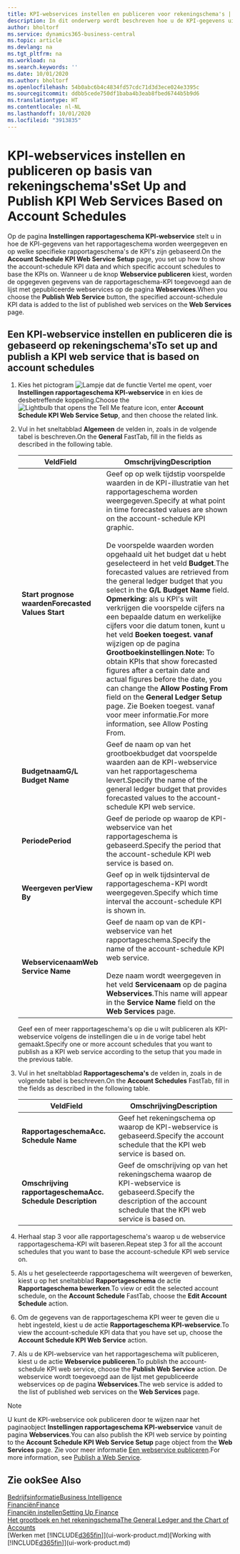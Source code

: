 ```yaml
---
title: KPI-webservices instellen en publiceren voor rekeningschema's | Microsoft Docs
description: In dit onderwerp wordt beschreven hoe u de KPI-gegevens uit het rapportageschema weergeeft op basis van specifieke rapportageschema's.
author: bholtorf
ms.service: dynamics365-business-central
ms.topic: article
ms.devlang: na
ms.tgt_pltfrm: na
ms.workload: na
ms.search.keywords: ''
ms.date: 10/01/2020
ms.author: bholtorf
ms.openlocfilehash: 54b0abc6b4c4834fd57cdc71d3d3ece024e3395c
ms.sourcegitcommit: ddbb5cede750df1baba4b3eab8fbed6744b5b9d6
ms.translationtype: HT
ms.contentlocale: nl-NL
ms.lasthandoff: 10/01/2020
ms.locfileid: "3913835"
---
```

# <a name="set-up-and-publish-kpi-web-services-based-on-account-schedules"></a><span data-ttu-id="533b6-103">KPI-webservices instellen en publiceren op basis van rekeningschema's</span><span class="sxs-lookup"><span data-stu-id="533b6-103">Set Up and Publish KPI Web Services Based on Account Schedules</span></span>
<span data-ttu-id="533b6-104">Op de pagina **Instellingen rapportageschema KPI-webservice** stelt u in hoe de KPI-gegevens van het rapportageschema worden weergegeven en op welke specifieke rapportageschema's de KPI's zijn gebaseerd.</span><span class="sxs-lookup"><span data-stu-id="533b6-104">On the **Account Schedule KPI Web Service Setup** page, you set up how to show the account-schedule KPI data and which specific account schedules to base the KPIs on.</span></span> <span data-ttu-id="533b6-105">Wanneer u de knop **Webservice publiceren** kiest, worden de opgegeven gegevens van de rapportageschema-KPI toegevoegd aan de lijst met gepubliceerde webservices op de pagina **Webservices**.</span><span class="sxs-lookup"><span data-stu-id="533b6-105">When you choose the **Publish Web Service** button, the specified account-schedule KPI data is added to the list of published web services on the **Web Services** page.</span></span>  

## <a name="to-set-up-and-publish-a-kpi-web-service-that-is-based-on-account-schedules"></a><span data-ttu-id="533b6-106">Een KPI-webservice instellen en publiceren die is gebaseerd op rekeningschema's</span><span class="sxs-lookup"><span data-stu-id="533b6-106">To set up and publish a KPI web service that is based on account schedules</span></span>  
1.  <span data-ttu-id="533b6-107">Kies het pictogram ![Lampje dat de functie Vertel me opent](media/ui-search/search_small.png "Vertel me wat u wilt doen"), voer **Instellingen rapportageschema KPI-webservice** in en kies de desbetreffende koppeling.</span><span class="sxs-lookup"><span data-stu-id="533b6-107">Choose the ![Lightbulb that opens the Tell Me feature](media/ui-search/search_small.png "Tell me what you want to do") icon, enter **Account Schedule KPI Web Service Setup**, and then choose the related link.</span></span>  
2.  <span data-ttu-id="533b6-108">Vul in het sneltabblad **Algemeen** de velden in, zoals in de volgende tabel is beschreven.</span><span class="sxs-lookup"><span data-stu-id="533b6-108">On the **General** FastTab, fill in the fields as described in the following table.</span></span>  

    |<span data-ttu-id="533b6-109">Veld</span><span class="sxs-lookup"><span data-stu-id="533b6-109">Field</span></span>|<span data-ttu-id="533b6-110">Omschrijving</span><span class="sxs-lookup"><span data-stu-id="533b6-110">Description</span></span>|  
    |---------------------------------|---------------------------------------|  
    |<span data-ttu-id="533b6-111">**Start prognose waarden**</span><span class="sxs-lookup"><span data-stu-id="533b6-111">**Forecasted Values Start**</span></span>|<span data-ttu-id="533b6-112">Geef op op welk tijdstip voorspelde waarden in de KPI-illustratie van het rapportageschema worden weergegeven.</span><span class="sxs-lookup"><span data-stu-id="533b6-112">Specify at what point in time forecasted values are shown on the account-schedule KPI graphic.</span></span><br /><br /> <span data-ttu-id="533b6-113">De voorspelde waarden worden opgehaald uit het budget dat u hebt geselecteerd in het veld **Budget**.</span><span class="sxs-lookup"><span data-stu-id="533b6-113">The forecasted values are retrieved from the general ledger budget that you select in the **G/L Budget Name** field.</span></span> <span data-ttu-id="533b6-114">**Opmerking:** als u KPI's wilt verkrijgen die voorspelde cijfers na een bepaalde datum en werkelijke cijfers voor die datum tonen, kunt u het veld **Boeken toegest. vanaf** wijzigen op de pagina **Grootboekinstellingen**.</span><span class="sxs-lookup"><span data-stu-id="533b6-114">**Note:**  To obtain KPIs that show forecasted figures after a certain date and actual figures before the date, you can change the **Allow Posting From** field on the **General Ledger Setup** page.</span></span> <span data-ttu-id="533b6-115">Zie Boeken toegest. vanaf voor meer informatie.</span><span class="sxs-lookup"><span data-stu-id="533b6-115">For more information, see Allow Posting From.</span></span>|  
    |<span data-ttu-id="533b6-116">**Budgetnaam**</span><span class="sxs-lookup"><span data-stu-id="533b6-116">**G/L Budget Name**</span></span>|<span data-ttu-id="533b6-117">Geef de naam op van het grootboekbudget dat voorspelde waarden aan de KPI-webservice van het rapportageschema levert.</span><span class="sxs-lookup"><span data-stu-id="533b6-117">Specify the name of the general ledger budget that provides forecasted values to the account-schedule KPI web service.</span></span>|  
    |<span data-ttu-id="533b6-118">**Periode**</span><span class="sxs-lookup"><span data-stu-id="533b6-118">**Period**</span></span>|<span data-ttu-id="533b6-119">Geef de periode op waarop de KPI-webservice van het rapportageschema is gebaseerd.</span><span class="sxs-lookup"><span data-stu-id="533b6-119">Specify the period that the account-schedule KPI web service is based on.</span></span>|  
    |<span data-ttu-id="533b6-120">**Weergeven per**</span><span class="sxs-lookup"><span data-stu-id="533b6-120">**View By**</span></span>|<span data-ttu-id="533b6-121">Geef op in welk tijdsinterval de rapportageschema-KPI wordt weergegeven.</span><span class="sxs-lookup"><span data-stu-id="533b6-121">Specify which time interval the account-schedule KPI is shown in.</span></span>|  
    |<span data-ttu-id="533b6-122">**Webservicenaam**</span><span class="sxs-lookup"><span data-stu-id="533b6-122">**Web Service Name**</span></span>|<span data-ttu-id="533b6-123">Geef de naam op van de KPI-webservice van het rapportageschema.</span><span class="sxs-lookup"><span data-stu-id="533b6-123">Specify the name of the account-schedule KPI web service.</span></span><br /><br /> <span data-ttu-id="533b6-124">Deze naam wordt weergegeven in het veld **Servicenaam** op de pagina **Webservices**.</span><span class="sxs-lookup"><span data-stu-id="533b6-124">This name will appear in the **Service Name** field on the **Web Services** page.</span></span>|  

    <span data-ttu-id="533b6-125">Geef een of meer rapportageschema's op die u wilt publiceren als KPI-webservice volgens de instellingen die u in de vorige tabel hebt gemaakt.</span><span class="sxs-lookup"><span data-stu-id="533b6-125">Specify one or more account schedules that you want to publish as a KPI web service according to the setup that you made in the previous table.</span></span>  

3.  <span data-ttu-id="533b6-126">Vul in het sneltabblad **Rapportageschema's** de velden in, zoals in de volgende tabel is beschreven.</span><span class="sxs-lookup"><span data-stu-id="533b6-126">On the **Account Schedules** FastTab, fill in the fields as described in the following table.</span></span>  

    |<span data-ttu-id="533b6-127">Veld</span><span class="sxs-lookup"><span data-stu-id="533b6-127">Field</span></span>|<span data-ttu-id="533b6-128">Omschrijving</span><span class="sxs-lookup"><span data-stu-id="533b6-128">Description</span></span>|  
    |---------------------------------|---------------------------------------|  
    |<span data-ttu-id="533b6-129">**Rapportageschema**</span><span class="sxs-lookup"><span data-stu-id="533b6-129">**Acc. Schedule Name**</span></span>|<span data-ttu-id="533b6-130">Geef het rekeningschema op waarop de KPI-webservice is gebaseerd.</span><span class="sxs-lookup"><span data-stu-id="533b6-130">Specify the account schedule that the KPI web service is based on.</span></span>|  
    |<span data-ttu-id="533b6-131">**Omschrijving rapportageschema**</span><span class="sxs-lookup"><span data-stu-id="533b6-131">**Acc. Schedule Description**</span></span>|<span data-ttu-id="533b6-132">Geef de omschrijving op van het rekeningschema waarop de KPI-webservice is gebaseerd.</span><span class="sxs-lookup"><span data-stu-id="533b6-132">Specify the description of the account schedule that the KPI web service is based on.</span></span>|  

4.  <span data-ttu-id="533b6-133">Herhaal stap 3 voor alle rapportageschema's waarop u de webservice rapportageschema-KPI wilt baseren.</span><span class="sxs-lookup"><span data-stu-id="533b6-133">Repeat step 3 for all the account schedules that you want to base the account-schedule KPI web service on.</span></span>  
5.  <span data-ttu-id="533b6-134">Als u het geselecteerde rapportageschema wilt weergeven of bewerken, kiest u op het sneltabblad **Rapportageschema** de actie **Rapportageschema bewerken**.</span><span class="sxs-lookup"><span data-stu-id="533b6-134">To view or edit the selected account schedule, on the **Account Schedule** FastTab, choose the **Edit Account Schedule** action.</span></span>  
6.  <span data-ttu-id="533b6-135">Om de gegevens van de rapportageschema KPI weer te geven die u hebt ingesteld, kiest u de actie **Rapportageschema KPI-webservice**.</span><span class="sxs-lookup"><span data-stu-id="533b6-135">To view the account-schedule KPI data that you have set up, choose the **Account Schedule KPI Web Service** action.</span></span>  
7.  <span data-ttu-id="533b6-136">Als u de KPI-webservice van het rapportageschema wilt publiceren, kiest u de actie **Webservice publiceren**.</span><span class="sxs-lookup"><span data-stu-id="533b6-136">To publish the account-schedule KPI web service, choose the **Publish Web Service** action.</span></span> <span data-ttu-id="533b6-137">De webservice wordt toegevoegd aan de lijst met gepubliceerde webservices op de pagina **Webservices**.</span><span class="sxs-lookup"><span data-stu-id="533b6-137">The web service is added to the list of published web services on the **Web Services** page.</span></span>  

> [!NOTE]  
>  <span data-ttu-id="533b6-138">U kunt de KPI-webservice ook publiceren door te wijzen naar het paginaobject **Instellingen rapportageschema KPI-webservice** vanuit de pagina **Webservices**.</span><span class="sxs-lookup"><span data-stu-id="533b6-138">You can also publish the KPI web service by pointing to the **Account Schedule KPI Web Service Setup** page object from the **Web Services** page.</span></span> <span data-ttu-id="533b6-139">Zie voor meer informatie [Een webservice publiceren](across-how-publish-web-service.md).</span><span class="sxs-lookup"><span data-stu-id="533b6-139">For more information, see [Publish a Web Service](across-how-publish-web-service.md).</span></span>  

## <a name="see-also"></a><span data-ttu-id="533b6-140">Zie ook</span><span class="sxs-lookup"><span data-stu-id="533b6-140">See Also</span></span>  
[<span data-ttu-id="533b6-141">Bedrijfsinformatie</span><span class="sxs-lookup"><span data-stu-id="533b6-141">Business Intelligence</span></span>](bi.md)  
[<span data-ttu-id="533b6-142">Financiën</span><span class="sxs-lookup"><span data-stu-id="533b6-142">Finance</span></span>](finance.md)  
[<span data-ttu-id="533b6-143">Financiën instellen</span><span class="sxs-lookup"><span data-stu-id="533b6-143">Setting Up Finance</span></span>](finance-setup-finance.md)  
[<span data-ttu-id="533b6-144">Het grootboek en het rekeningschema</span><span class="sxs-lookup"><span data-stu-id="533b6-144">The General Ledger and the Chart of Accounts</span></span>](finance-general-ledger.md)  
<span data-ttu-id="533b6-145">[Werken met [!INCLUDE[d365fin](includes/d365fin_md.md)]](ui-work-product.md)</span><span class="sxs-lookup"><span data-stu-id="533b6-145">[Working with [!INCLUDE[d365fin](includes/d365fin_md.md)]](ui-work-product.md)</span></span>
